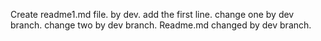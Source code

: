 Create readme1.md file. by dev.
add the first line.
change one by dev branch.
change two by dev branch.
Readme.md changed by dev branch.
